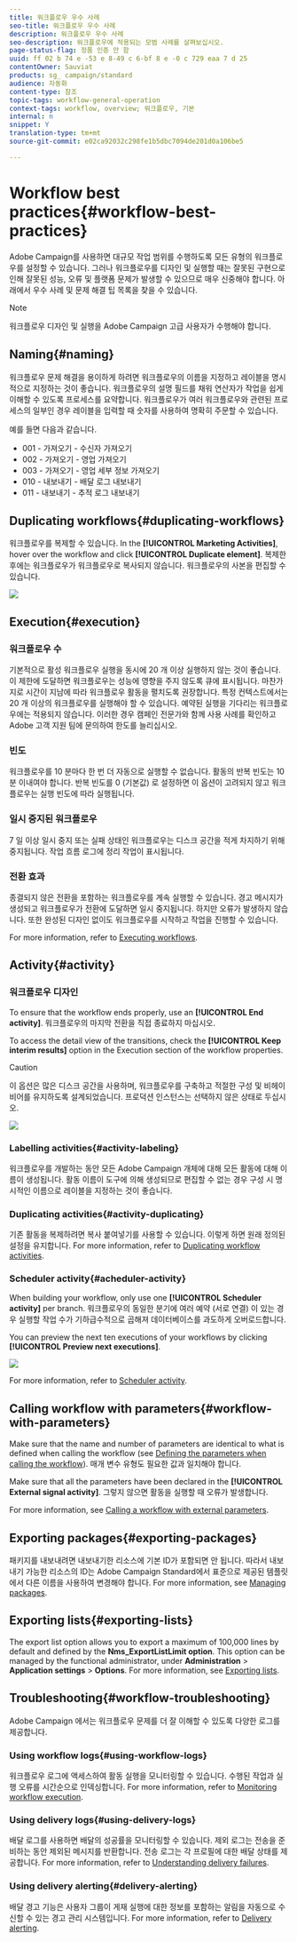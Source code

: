```yaml
---
title: 워크플로우 우수 사례
seo-title: 워크플로우 우수 사례
description: 워크플로우 우수 사례
seo-description: 워크플로우에 적용되는 모범 사례를 살펴보십시오.
page-status-flag: 정품 인증 안 함
uuid: ff 02 b 74 e -53 e 8-49 c 6-bf 8 e -0 c 729 eaa 7 d 25
contentOwner: Sauviat
products: sg_ campaign/standard
audience: 자동화
content-type: 참조
topic-tags: workflow-general-operation
context-tags: workflow, overview; 워크플로우, 기본
internal: n
snippet: Y
translation-type: tm+mt
source-git-commit: e02ca92032c298fe1b5dbc7094de201d0a106be5

---
```



# Workflow best practices{#workflow-best-practices}

Adobe Campaign를 사용하면 대규모 작업 범위를 수행하도록 모든 유형의 워크플로우를 설정할 수 있습니다. 그러나 워크플로우를 디자인 및 실행할 때는 잘못된 구현으로 인해 잘못된 성능, 오류 및 플랫폼 문제가 발생할 수 있으므로 매우 신중해야 합니다. 아래에서 우수 사례 및 문제 해결 팁 목록을 찾을 수 있습니다.

>[!NOTE]
>
>워크플로우 디자인 및 실행을 Adobe Campaign 고급 사용자가 수행해야 합니다.

## Naming{#naming}

워크플로우 문제 해결을 용이하게 하려면 워크플로우의 이름을 지정하고 레이블을 명시적으로 지정하는 것이 좋습니다. 워크플로우의 설명 필드를 채워 연산자가 작업을 쉽게 이해할 수 있도록 프로세스를 요약합니다.
워크플로우가 여러 워크플로우와 관련된 프로세스의 일부인 경우 레이블을 입력할 때 숫자를 사용하여 명확히 주문할 수 있습니다.

예를 들면 다음과 같습니다.

* 001 - 가져오기 - 수신자 가져오기
* 002 - 가져오기 - 영업 가져오기
* 003 - 가져오기 - 영업 세부 정보 가져오기
* 010 - 내보내기 - 배달 로그 내보내기
* 011 - 내보내기 - 추적 로그 내보내기

## Duplicating workflows{#duplicating-workflows}

워크플로우를 복제할 수 있습니다. In the **[!UICONTROL Marketing Activities]**, hover over the workflow and click **[!UICONTROL Duplicate element]**. 복제한 후에는 워크플로우가 워크플로우로 복사되지 않습니다. 워크플로우의 사본을 편집할 수 있습니다.

![](assets/duplicating_workflow.png)

## Execution{#execution}

### 워크플로우 수

기본적으로 활성 워크플로우 실행을 동시에 20 개 이상 실행하지 않는 것이 좋습니다. 이 제한에 도달하면 워크플로우는 성능에 영향을 주지 않도록 큐에 표시됩니다. 마찬가지로 시간이 지남에 따라 워크플로우 활동을 펼치도록 권장합니다.
특정 컨텍스트에서는 20 개 이상의 워크플로우를 실행해야 할 수 있습니다. 예약된 실행을 기다리는 워크플로우에는 적용되지 않습니다. 이러한 경우 캠페인 전문가와 함께 사용 사례를 확인하고 Adobe 고객 지원 팀에 문의하여 한도를 늘리십시오.

### 빈도

워크플로우를 10 분마다 한 번 더 자동으로 실행할 수 없습니다.
활동의 반복 빈도는 10 분 이내여야 합니다. 반복 빈도를 0 (기본값) 로 설정하면 이 옵션이 고려되지 않고 워크플로우는 실행 빈도에 따라 실행됩니다.

### 일시 중지된 워크플로우

7 일 이상 일시 중지 또는 실패 상태인 워크플로우는 디스크 공간을 적게 차지하기 위해 중지됩니다. 작업 흐름 로그에 정리 작업이 표시됩니다.

### 전환 효과

종결되지 않은 전환을 포함하는 워크플로우를 계속 실행할 수 있습니다. 경고 메시지가 생성되고 워크플로우가 전환에 도달하면 일시 중지됩니다. 하지만 오류가 발생하지 않습니다. 또한 완성된 디자인 없이도 워크플로우를 시작하고 작업을 진행할 수 있습니다.

For more information, refer to [Executing workflows](../../automating/using//executing-a-workflow.md).

## Activity{#activity}

### 워크플로우 디자인

To ensure that the workflow ends properly, use an **[!UICONTROL End activity]**. 워크플로우의 마지막 전환을 직접 종료하지 마십시오.

To access the detail view of the transitions, check the **[!UICONTROL Keep interim results]** option in the Execution section of the workflow properties.

>[!CAUTION]
>
>이 옵션은 많은 디스크 공간을 사용하며, 워크플로우를 구축하고 적절한 구성 및 비헤이비어를 유지하도록 설계되었습니다. 프로덕션 인스턴스는 선택하지 않은 상태로 두십시오.

![](assets/keep_interim_best_practices.png)


### Labelling activities{#activity-labeling}

워크플로우를 개발하는 동안 모든 Adobe Campaign 개체에 대해 모든 활동에 대해 이름이 생성됩니다. 활동 이름이 도구에 의해 생성되므로 편집할 수 없는 경우 구성 시 명시적인 이름으로 레이블을 지정하는 것이 좋습니다.

### Duplicating activities{#activity-duplicating}

기존 활동을 복제하려면 복사 붙여넣기를 사용할 수 있습니다. 이렇게 하면 원래 정의된 설정을 유지합니다. For more information, refer to [Duplicating workflow activities](../../automating/using/workflow-interface.md).

### Scheduler activity{#acheduler-activity}

When building your workflow, only use one **[!UICONTROL Scheduler activity]** per branch. 워크플로우의 동일한 분기에 여러 예약 (서로 연결) 이 있는 경우 실행할 작업 수가 기하급수적으로 곱해져 데이터베이스를 과도하게 오버로드합니다.

You can preview the next ten executions of your workflows by clicking **[!UICONTROL Preview next executions]**.

![](assets/preview_scheduler.png)

For more information, refer to [Scheduler activity](../../automating/using/scheduler.md).

## Calling workflow with parameters{#workflow-with-parameters}

Make sure that the name and number of parameters are identical to what is defined when calling the workflow (see [Defining the parameters when calling the workflow](../../automating/using/calling-a-workflow-with-external-parameters.md#defining-the-parameters-when-calling-the-workflow)). 매개 변수 유형도 필요한 값과 일치해야 합니다.

Make sure that all the parameters have been declared in the **[!UICONTROL External signal activity]**. 그렇지 않으면 활동을 실행할 때 오류가 발생합니다.

For more information, see [Calling a workflow with external parameters](../../automating/using/calling-a-workflow-with-external-parameters.md).

## Exporting packages{#exporting-packages}

패키지를 내보내려면 내보내기한 리소스에 기본 ID가 포함되면 안 됩니다. 따라서 내보내기 가능한 리소스의 ID는 Adobe Campaign Standard에서 표준으로 제공된 템플릿에서 다른 이름을 사용하여 변경해야 합니다.
For more information, see [Managing packages](../../automating/using/managing-packages.md).

## Exporting lists{#exporting-lists}

The export list option allows you to export a maximum of 100,000 lines by default and defined by the **Nms_ExportListLimit option**. This option can be managed by the functional administrator, under **Administration** &gt; **Application settings** &gt; **Options**.
For more information, see [Exporting lists](../../automating/using/exporting-lists.md).

## Troubleshooting{#workflow-troubleshooting}

Adobe Campaign 에서는 워크플로우 문제를 더 잘 이해할 수 있도록 다양한 로그를 제공합니다.

### Using workflow logs{#using-workflow-logs}

워크플로우 로그에 액세스하여 활동 실행을 모니터링할 수 있습니다. 수행된 작업과 실행 오류를 시간순으로 인덱싱합니다.
For more information, refer to [Monitoring workflow execution](../../automating/using/executing-a-workflow.md#monitoring).

### Using delivery logs{#using-delivery-logs}

배달 로그를 사용하면 배달의 성공률을 모니터링할 수 있습니다. 제외 로그는 전송을 준비하는 동안 제외된 메시지를 반환합니다. 전송 로그는 각 프로필에 대한 배달 상태를 제공합니다.
For more information, refer to [Understanding delivery failures](../../sending/using/understanding-delivery-failures.md).

### Using delivery alerting{#delivery-alerting}

배달 경고 기능은 사용자 그룹이 게재 실행에 대한 정보를 포함하는 알림을 자동으로 수신할 수 있는 경고 관리 시스템입니다.
For more information, refer to [Delivery alerting](../../sending/using/receiving-alerts-when-failures-happen.md).
